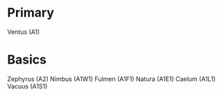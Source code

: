 # Primary
Ventus (A1)
# Basics
Zephyrus (A2)
Nimbus (A1W1)
Fulmen (A1F1)
Natura (A1E1)
Caelum (A1L1)
Vacuus (A1S1)